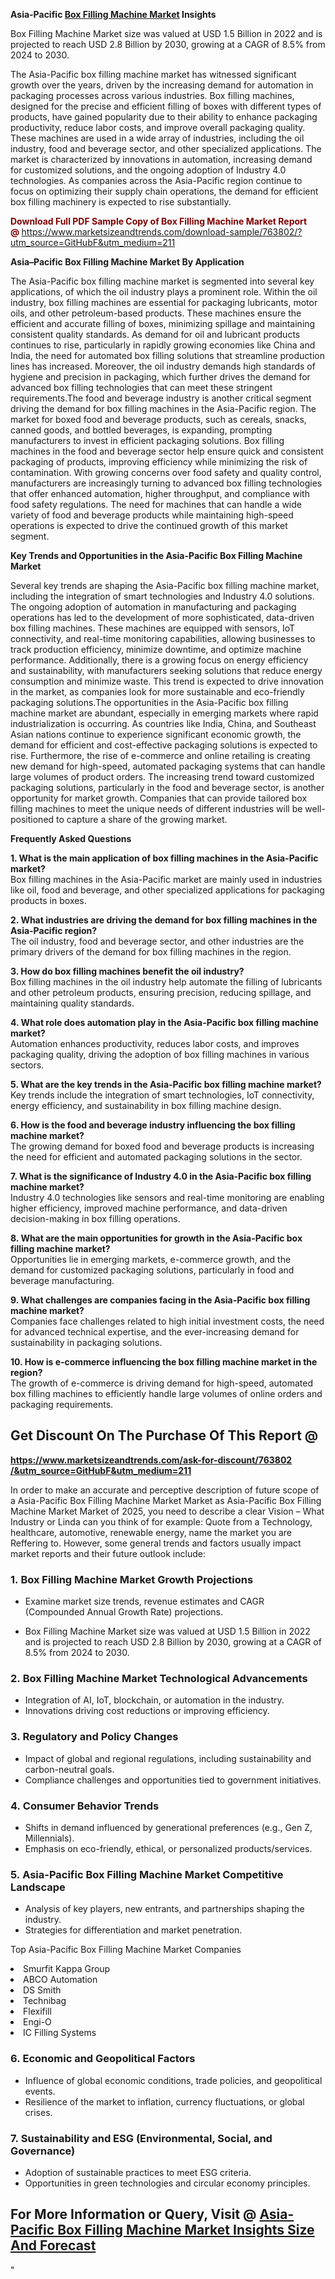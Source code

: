 <p><strong>Asia-Pacific&nbsp;<a href=""https://www.marketsizeandtrends.com/download-sample/763802/&amp;utm_source=GitHubF&amp;utm_medium=211"">Box Filling Machine Market</a> Insights</strong></p><p>Box Filling Machine Market size was valued at USD 1.5 Billion in 2022 and is projected to reach USD 2.8 Billion by 2030, growing at a CAGR of 8.5% from 2024 to 2030.</p><p><p>The Asia-Pacific box filling machine market has witnessed significant growth over the years, driven by the increasing demand for automation in packaging processes across various industries. Box filling machines, designed for the precise and efficient filling of boxes with different types of products, have gained popularity due to their ability to enhance packaging productivity, reduce labor costs, and improve overall packaging quality. These machines are used in a wide array of industries, including the oil industry, food and beverage sector, and other specialized applications. The market is characterized by innovations in automation, increasing demand for customized solutions, and the ongoing adoption of Industry 4.0 technologies. As companies across the Asia-Pacific region continue to focus on optimizing their supply chain operations, the demand for efficient box filling machinery is expected to rise substantially.<p><strong><span style="color: #800000;">Download Full PDF Sample Copy of Box Filling Machine Market Report @</span>&nbsp;</strong><a href="https://www.marketsizeandtrends.com/download-sample/763802/?utm_source=GitHubF&amp;utm_medium=211" target="_blank">https://www.marketsizeandtrends.com/download-sample/763802/?utm_source=GitHubF&amp;utm_medium=211</a></p></p><p><strong>Asia–Pacific Box Filling Machine Market By Application</strong></p><p>The Asia-Pacific box filling machine market is segmented into several key applications, of which the oil industry plays a prominent role. Within the oil industry, box filling machines are essential for packaging lubricants, motor oils, and other petroleum-based products. These machines ensure the efficient and accurate filling of boxes, minimizing spillage and maintaining consistent quality standards. As demand for oil and lubricant products continues to rise, particularly in rapidly growing economies like China and India, the need for automated box filling solutions that streamline production lines has increased. Moreover, the oil industry demands high standards of hygiene and precision in packaging, which further drives the demand for advanced box filling technologies that can meet these stringent requirements.The food and beverage industry is another critical segment driving the demand for box filling machines in the Asia-Pacific region. The market for boxed food and beverage products, such as cereals, snacks, canned goods, and bottled beverages, is expanding, prompting manufacturers to invest in efficient packaging solutions. Box filling machines in the food and beverage sector help ensure quick and consistent packaging of products, improving efficiency while minimizing the risk of contamination. With growing concerns over food safety and quality control, manufacturers are increasingly turning to advanced box filling technologies that offer enhanced automation, higher throughput, and compliance with food safety regulations. The need for machines that can handle a wide variety of food and beverage products while maintaining high-speed operations is expected to drive the continued growth of this market segment.<p><strong>Key Trends and Opportunities in the Asia-Pacific Box Filling Machine Market</strong></p><p>Several key trends are shaping the Asia-Pacific box filling machine market, including the integration of smart technologies and Industry 4.0 solutions. The ongoing adoption of automation in manufacturing and packaging operations has led to the development of more sophisticated, data-driven box filling machines. These machines are equipped with sensors, IoT connectivity, and real-time monitoring capabilities, allowing businesses to track production efficiency, minimize downtime, and optimize machine performance. Additionally, there is a growing focus on energy efficiency and sustainability, with manufacturers seeking solutions that reduce energy consumption and minimize waste. This trend is expected to drive innovation in the market, as companies look for more sustainable and eco-friendly packaging solutions.The opportunities in the Asia-Pacific box filling machine market are abundant, especially in emerging markets where rapid industrialization is occurring. As countries like India, China, and Southeast Asian nations continue to experience significant economic growth, the demand for efficient and cost-effective packaging solutions is expected to rise. Furthermore, the rise of e-commerce and online retailing is creating new demand for high-speed, automated packaging systems that can handle large volumes of product orders. The increasing trend toward customized packaging solutions, particularly in the food and beverage sector, is another opportunity for market growth. Companies that can provide tailored box filling machines to meet the unique needs of different industries will be well-positioned to capture a share of the growing market.<p><strong>Frequently Asked Questions</strong></p><p><strong>1. What is the main application of box filling machines in the Asia-Pacific market?</strong><br>Box filling machines in the Asia-Pacific market are mainly used in industries like oil, food and beverage, and other specialized applications for packaging products in boxes.</p><p><strong>2. What industries are driving the demand for box filling machines in the Asia-Pacific region?</strong><br>The oil industry, food and beverage sector, and other industries are the primary drivers of the demand for box filling machines in the region.</p><p><strong>3. How do box filling machines benefit the oil industry?</strong><br>Box filling machines in the oil industry help automate the filling of lubricants and other petroleum products, ensuring precision, reducing spillage, and maintaining quality standards.</p><p><strong>4. What role does automation play in the Asia-Pacific box filling machine market?</strong><br>Automation enhances productivity, reduces labor costs, and improves packaging quality, driving the adoption of box filling machines in various sectors.</p><p><strong>5. What are the key trends in the Asia-Pacific box filling machine market?</strong><br>Key trends include the integration of smart technologies, IoT connectivity, energy efficiency, and sustainability in box filling machine design.</p><p><strong>6. How is the food and beverage industry influencing the box filling machine market?</strong><br>The growing demand for boxed food and beverage products is increasing the need for efficient and automated packaging solutions in the sector.</p><p><strong>7. What is the significance of Industry 4.0 in the Asia-Pacific box filling machine market?</strong><br>Industry 4.0 technologies like sensors and real-time monitoring are enabling higher efficiency, improved machine performance, and data-driven decision-making in box filling operations.</p><p><strong>8. What are the main opportunities for growth in the Asia-Pacific box filling machine market?</strong><br>Opportunities lie in emerging markets, e-commerce growth, and the demand for customized packaging solutions, particularly in food and beverage manufacturing.</p><p><strong>9. What challenges are companies facing in the Asia-Pacific box filling machine market?</strong><br>Companies face challenges related to high initial investment costs, the need for advanced technical expertise, and the ever-increasing demand for sustainability in packaging solutions.</p><p><strong>10. How is e-commerce influencing the box filling machine market in the region?</strong><br>The growth of e-commerce is driving demand for high-speed, automated box filling machines to efficiently handle large volumes of online orders and packaging requirements.</p></p><h2><strong>Get Discount On The Purchase Of This Report @&nbsp;</strong></h2><p><strong><a href=""https://www.marketsizeandtrends.com/ask-for-discount/763802/&amp;utm_source=GitHubF&amp;utm_medium=211"" target=""_blank"">https://www.marketsizeandtrends.com/ask-for-discount/763802<br />/&amp;utm_source=GitHubF&amp;utm_medium=211</a></strong></p><p>In order to make an accurate and perceptive description of future scope of a Asia-Pacific&nbsp;Box Filling Machine Market Market as Asia-Pacific&nbsp;Box Filling Machine Market Market of 2025, you need to describe a clear Vision &ndash; What Industry or Linda can you think of for example: Quote from a Technology, healthcare, automotive, renewable energy, name the market you are Reffering to. However, some general trends and factors usually impact market reports and their future outlook include:</p><h3>1.&nbsp;<strong>Box Filling Machine Market Growth Projections</strong></h3><ul><li>Examine market size trends, revenue estimates and CAGR (Compounded Annual Growth Rate) projections.</li><li><p>Box Filling Machine Market size was valued at USD 1.5 Billion in 2022 and is projected to reach USD 2.8 Billion by 2030, growing at a CAGR of 8.5% from 2024 to 2030.</p></li></ul><h3>2.&nbsp;<strong>Box Filling Machine Market Technological Advancements</strong></h3><ul><li>Integration of AI, IoT, blockchain, or automation in the industry.</li><li>Innovations driving cost reductions or improving efficiency.</li></ul><h3>3.&nbsp;<strong>Regulatory and Policy Changes</strong></h3><ul><li>Impact of global and regional regulations, including sustainability and carbon-neutral goals.</li><li>Compliance challenges and opportunities tied to government initiatives.</li></ul><h3>4.&nbsp;<strong>Consumer Behavior Trends</strong></h3><ul><li>Shifts in demand influenced by generational preferences (e.g., Gen Z, Millennials).</li><li>Emphasis on eco-friendly, ethical, or personalized products/services.</li></ul><h3>5.&nbsp;<strong>Asia-Pacific Box Filling Machine Market Competitive Landscape</strong></h3><ul><li>Analysis of key players, new entrants, and partnerships shaping the industry.</li><li>Strategies for differentiation and market penetration.</li></ul><p data-pm-slice=""1 1 []"">Top Asia-Pacific Box Filling Machine Market Companies</p><div data-test-id=""""><p><li>Smurfit Kappa Group</li><li> ABCO Automation</li><li> DS Smith</li><li> Technibag</li><li> Flexifill</li><li> Engi-O</li><li> IC Filling Systems</li></p></div><h3>6.&nbsp;<strong>Economic and Geopolitical Factors</strong></h3><ul><li>Influence of global economic conditions, trade policies, and geopolitical events.</li><li>Resilience of the market to inflation, currency fluctuations, or global crises.</li></ul><h3>7.&nbsp;<strong>Sustainability and ESG (Environmental, Social, and Governance)</strong></h3><ul><li>Adoption of sustainable practices to meet ESG criteria.</li><li>Opportunities in green technologies and circular economy principles.</li></ul><h2><strong>For More Information or Query, Visit @&nbsp;</strong><a href=""https://www.verifiedmarketreports.com/product/box-filling-machine-market/"" target=""_blank"">Asia-Pacific Box Filling Machine Market Insights Size And Forecast</a></h2>"

